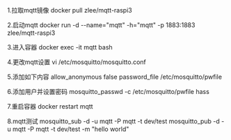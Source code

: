 1.拉取mqtt镜像
docker pull zlee/mqtt-raspi3

2.启动mqtt
docker run -d --name="mqtt" -h="mqtt" -p 1883:1883 zlee/mqtt-raspi3

3.进入容器
docker exec -it mqtt bash

4.更改mqtt设置
vi /etc/mosquitto/mosquitto.conf

5.添加如下内容
allow_anonymous false
password_file /etc/mosquitto/pwfile

6.添加用户并设置密码
mosquitto_passwd -c /etc/mosquitto/pwfile hass

7.重启容器
docker restart mqtt

8.mqtt测试
mosquitto_sub -d -u mqtt -P mqtt -t dev/test
mosquitto_pub -d -u mqtt -P mqtt -t dev/test -m "hello world"

